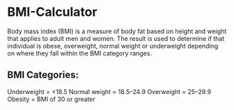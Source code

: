 # BMI-Calculator
Body mass index (BMI) is a measure of body fat based on height and weight that applies to adult men and women. The result is used to determine if that individual is obese, overweight, normal weight or underweight depending on where they fall within the BMI category ranges.

## BMI Categories:
  Underweight = <18.5
  Normal weight = 18.5–24.9
  Overweight = 25–29.9
  Obesity = BMI of 30 or greater 
